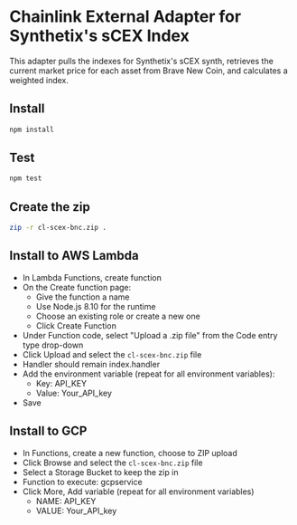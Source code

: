 # Chainlink External Adapter for Synthetix's sCEX Index

This adapter pulls the indexes for Synthetix's sCEX synth, retrieves the current market price for each asset from Brave New Coin, and calculates a weighted index.

## Install

```bash
npm install
```

## Test

```bash
npm test
```

## Create the zip

```bash
zip -r cl-scex-bnc.zip .
```

## Install to AWS Lambda

- In Lambda Functions, create function
- On the Create function page:
  - Give the function a name
  - Use Node.js 8.10 for the runtime
  - Choose an existing role or create a new one
  - Click Create Function
- Under Function code, select "Upload a .zip file" from the Code entry type drop-down
- Click Upload and select the `cl-scex-bnc.zip` file
- Handler should remain index.handler
- Add the environment variable (repeat for all environment variables):
  - Key: API_KEY
  - Value: Your_API_key
- Save


## Install to GCP

- In Functions, create a new function, choose to ZIP upload
- Click Browse and select the `cl-scex-bnc.zip` file
- Select a Storage Bucket to keep the zip in
- Function to execute: gcpservice
- Click More, Add variable (repeat for all environment variables)
  - NAME: API_KEY
  - VALUE: Your_API_key
